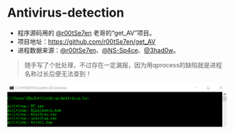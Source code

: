 # Antivirus-detection
* 程序源码用的 [@r00tSe7en](#) 老哥的“get_AV”项目。
* 项目地址：https://github.com/r00tSe7en/get_AV
* 进程数据来源：[@r00tSe7en](https://github.com/r00tSe7en)、[@NS-Sp4ce](https://github.com/NS-Sp4ce)、[@3had0w](https://github.com/3had0w)。

> 随手写了个批处理，不过存在一定漏报，因为用qprocess的缺陷就是进程名称过长后便无法查到！

![Antivirus](./Antivirus.png "Antivirus")
